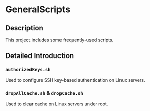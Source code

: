 # GeneralScripts

## Description

This project includes some frequently-used scripts.

## Detailed Introduction

### `authorizedKeys.sh`

Used to configure SSH key-based authentication on Linux servers.

### `dropAllCache.sh` & `dropCache.sh`

Used to clear cache on Linux servers under root.
